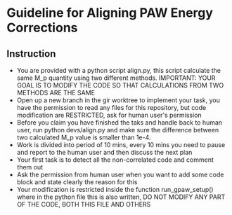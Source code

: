 # Guideline for Aligning PAW Energy Corrections

## Instruction
- You are provided with a python script align.py, this script calculate the same M_p quantity
using two different methods. IMPORTANT: YOUR GOAL IS TO MODIFY THE CODE SO THAT CALCULATIONS
FROM TWO METHODS ARE THE SAME
- Open up a new branch in the gir worktree to implement your task, you have the permission to read
any files for this repository, but code modification are RESTRICTED, ask for human user's permission
- Before you claim you have finished the taks and handle back to human user, run python devs/align.py
and make sure the difference between two calculated M_p value is smaller than 1e-4.
- Work is divided into period of 10 mins, every 10 mins you need to pause and report to the human
user and then discuss the next plan
- Your first task is to detect all the non-correlated code and comment them out
- Ask the permission from human user when you want to add some code block and state clearly the reason
for this
- Your modification is restricted inside the function run_gpaw_setup() where in the python file this
is also written, DO NOT MODIFY ANY PART OF THE CODE, BOTH THIS FILE AND OTHERS